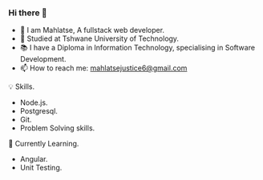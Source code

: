 ### Hi there 👋

- 📛 I am Mahlatse, A fullstack web developer.
- 🏫 Studied at Tshwane University of Technology.
- 📚 I have a Diploma in Information Technology, specialising in Software Development.
- 📫 How to reach me: mahlatsejustice6@gmail.com

💡 Skills.

- Node.js.
- Postgresql.
- Git.
- Problem Solving skills.

📝 Currently Learning.

- Angular.
- Unit Testing.
